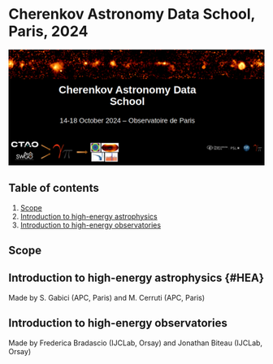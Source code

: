 # Cherenkov Astronomy Data School, Paris, 2024

![CADS](Banner_CADS.png)

## Table of contents
1. [Scope](#scope)
2. [Introduction to high-energy astrophysics](#HEA)
3. [Introduction to high-energy observatories](#HEO)

<a name="scope"></a>
## Scope


## Introduction to high-energy astrophysics {#HEA}
Made by S. Gabici (APC, Paris) and M. Cerruti (APC, Paris)

<a name="HEO"></a>
## Introduction to high-energy observatories
Made by Frederica Bradascio (IJCLab, Orsay) and Jonathan Biteau (IJCLab, Orsay)


